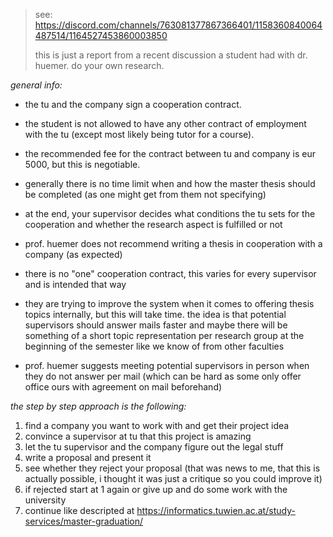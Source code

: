 > see: https://discord.com/channels/763081377867366401/1158360840064487514/1164527453860003850
>
> this is just a report from a recent discussion a student had with dr. huemer. do your own research.

_general info:_

- the tu and the company sign a cooperation contract.
- the student is not allowed to have any other contract of employment with the tu (except most likely being tutor for a course).
- the recommended fee for the contract between tu and company is eur 5000, but this is negotiable.

- generally there is no time limit when and how the master thesis should be completed (as one might get from them not specifying)
- at the end, your supervisor decides what conditions the tu sets for the cooperation and whether the research aspect is fulfilled or not
- prof. huemer does not recommend writing a thesis in cooperation with a company (as expected)

- there is no "one" cooperation contract, this varies for every supervisor and is intended that way
- they are trying to improve the system when it comes to offering thesis topics internally, but this will take time. the idea is that potential supervisors should answer mails faster and maybe there will be something of a short topic representation per research group at the beginning of the semester like we know of from other faculties
- prof. huemer suggests meeting potential supervisors in person when they do not answer per mail (which can be hard as some only offer office ours with agreement on mail beforehand)

_the step by step approach is the following:_

1. find a company you want to work with and get their project idea
2. convince a supervisor at tu that this project is amazing
3. let the tu supervisor and the company figure out the legal stuff
4. write a proposal and present it
5. see whether they reject your proposal (that was news to me, that this is actually possible, i thought it was just a critique so you could improve it)
6. if rejected start at 1 again or give up and do some work with the university
7. continue like descripted at  https://informatics.tuwien.ac.at/study-services/master-graduation/
